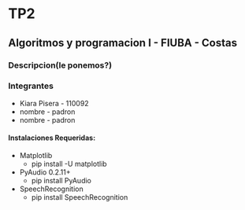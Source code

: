 # TP2
## Algoritmos y programacion I - FIUBA - Costas
### Descripcion(le ponemos?)
### Integrantes
* Kiara Pisera - 110092
* nombre - padron
* nombre - padron
#### Instalaciones Requeridas:
* Matplotlib
  * pip install -U matplotlib
* PyAudio 0.2.11+
  * pip install PyAudio
* SpeechRecognition
  * pip install SpeechRecognition
